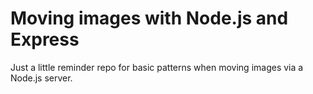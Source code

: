 # Moving images with Node.js and Express

Just a little reminder repo for basic patterns when moving images via a Node.js server.
